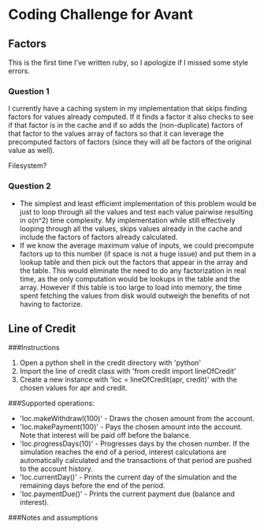 # Coding Challenge for Avant

## Factors

This is the first time I've written ruby, so I apologize if I missed some style errors.

### Question 1

I currently have a caching system in my implementation that skips finding factors for values already computed. If it finds a factor it also checks to see if that factor is in the cache and if so adds the (non-duplicate) factors of that factor to the values array of factors so that it can leverage the precomputed factors of factors (since they will all be factors of the original value as well). 

Filesystem?


### Question 2

- The simplest and least efficient implementation of this problem would be just to loop through all the values and test each value pairwise resulting in o(n^2) time complexity. My implementation while still effectively looping through all the values, skips values already in the cache and include the factors of factors already calculated.
- If we know the average maximum value of inputs, we could precompute factors up to this number (if space is not a huge issue) and put them in a lookup table and then pick out the factors that appear in the array and the table. This would eliminate the need to do any factorization in real time, as the only computation would be lookups in the table and the array. However if this table is too large to load into memory, the time spent fetching the values from disk would outweigh the benefits of not having to factorize.


## Line of Credit

###Instructions
1. Open a python shell in the credit directory with 'python'
2. Import the line of credit class with 'from credit import lineOfCredit'
3. Create a new instance with 'loc = lineOfCredit(apr, credit)' with the chosen values for apr and credit.

###Supported operations:
- 'loc.makeWithdrawl(100)' - Draws the chosen amount from the account.
- 'loc.makePayment(100)' - Pays the chosen amount into the account. Note that interest will be paid off before the balance.
- 'loc.progressDays(10)' - Progresses days by the chosen number. If the simulation reaches the end of a period, interest calculations are automatically calculated and the transactions of that period are pushed to the account history.
- 'loc.currentDay()' - Prints the current day of the simulation and the remaining days before the end of the period.
- 'loc.paymentDue()' - Prints the current payment due (balance and interest).

###Notes and assumptions